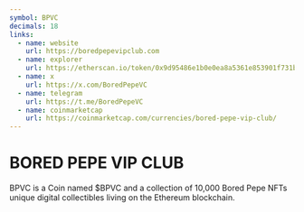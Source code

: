 ```yaml
---
symbol: BPVC
decimals: 18
links:
  - name: website
    url: https://boredpepevipclub.com
  - name: explorer
    url: https://etherscan.io/token/0x9d95486e1b0e0ea8a5361e853901f731b7f8e403
  - name: x
    url: https://x.com/BoredPepeVC
  - name: telegram
    url: https://t.me/BoredPepeVC
  - name: coinmarketcap
    url: https://coinmarketcap.com/currencies/bored-pepe-vip-club/
---
```


# BORED PEPE VIP CLUB

BPVC is a Coin named $BPVC and a collection of 10,000 Bored Pepe NFTs unique digital collectibles living on the Ethereum blockchain.
